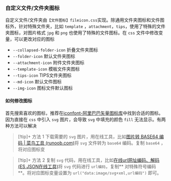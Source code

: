 ### 自定义文件/文件夹图标

自定义文件/文件夹由`【文件图标】fileicon.css`实现。除通用文件夹图标和文件图标外，针对特殊文件夹，比如 `template` ，`attachment`，`tips`，使用了特殊的文件夹图标，对图片格式 `jpg` 和 `png` 也使用了特殊的文件图标。在 `css` 文件中修改变量，可以更改对应的图标

- `--collapsed-folder-icon` 折叠文件夹图标
- `--folder-icon` 默认文件夹图标
- `--attachment-icon` 附件文件夹图标
- `--template-icon` 模板文件夹图标
- `--tips-icon` TIPS文件夹图标
- `--md-icon` 默认文件图标
- `--img-icon` 图标文件默认图标

#### 如何修改图标

首先搜索喜欢的图标，推荐在[iconfont-阿里巴巴矢量图标库](https://www.iconfont.cn/)中找到合适的图标。因为直接在 `css` 中引入 `svg` 图片，会导致 `svg` 中填充的颜色 `fill` 无法显示。有两种方法可以解决

>[!tip]+ 方法 1
>下载需要的 `svg` 图片，用在线工具，比如[图片转 BASE64 编码 | 菜鸟工具 (runoob.com)](https://c.runoob.com/front-end/59/)将 `svg` 文件转为 `base64` 编码。复制 `base64` ，将对应图标变

>[!tip]+ 方法 2
>复制 `svg` 代码，用在线工具，比如[在线url网址编码、解码(ES JSON在线工具)](http://www.esjson.com/urlEncode.html)将 `svg` 代码进行 `url编码`，复制** 对特殊符号编码 **。将对应图标变量设置为 `url("data:image/svg+xml,url编码")` 即可。



